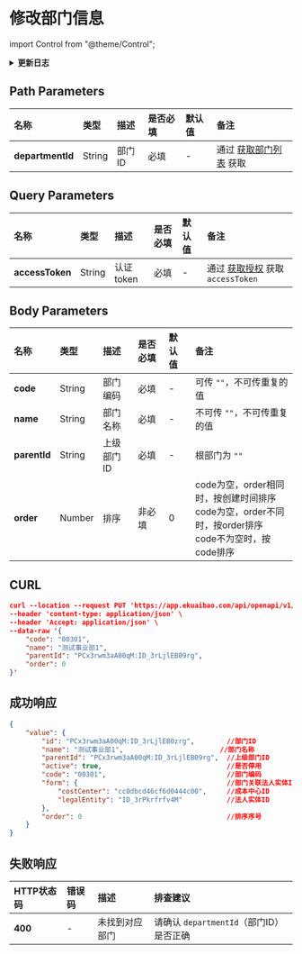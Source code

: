 # 修改部门信息

import Control from "@theme/Control";

<Control
method="PUT"
url="/api/openapi/v1/departments/update/$`departmentId`"
/>

<details>
  <summary><b>更新日志</b></summary>
  <div>

  [**1.6.0**](/updateLog/update-log#160) -> 🐞 **成功响应** 中增加 `order`（排序序号）参数。<br/>

  </div>
</details>

## Path Parameters

| 名称 | 类型 | 描述 | 是否必填 | 默认值 | 备注 |
| :--- | :--- | :--- | :--- |:--- | :--- |
| **departmentId** | String | 部门ID | 必填 | - | 通过 [获取部门列表](/docs/open-api/corporation/get-departments) 获取 |

## Query Parameters

| 名称 | 类型 | 描述 | 是否必填 | 默认值 | 备注 |
| :--- | :--- | :--- | :--- |:--- | :--- |
| **accessToken** | String | 认证token | 必填 | - | 通过 [获取授权](/docs/open-api/getting-started/auth) 获取 `accessToken` |

## Body Parameters

| 名称 | 类型 | 描述 | 是否必填 | 默认值 | 备注 |
| :--- | :--- | :--- | :--- |:--- | :--- |
| **code**      | String  | 部门编码        | 必填  | - | 可传 `""`，不可传重复的值 |
| **name**      | String  | 部门名称        | 必填  | - | 不可传 `""`，不可传重复的值 |
| **parentId**  | String  | 上级部门ID      | 必填  | - | 根部门为 `""` |
| **order**     | Number  | 排序           | 非必填 | 0 | code为空，order相同时，按创建时间排序<br/>code为空，order不同时，按order排序<br/>code不为空时，按code排序 |

## CURL
```json
curl --location --request PUT 'https://app.ekuaibao.com/api/openapi/v1/departments/update/$PCx3rwm3aA00qM:ID_3rLjlEB0zrg?accessToken=ID_3rMfodi0LOM:PCx3rwm3aA00qM' \
--header 'content-type: application/json' \
--header 'Accept: application/json' \
--data-raw '{
    "code": "00301",
    "name": "测试事业部1",
    "parentId": "PCx3rwm3aA00qM:ID_3rLjlEB09rg",
    "order": 0
}'
```

## 成功响应
```json
{
    "value": {
        "id": "PCx3rwm3aA00qM:ID_3rLjlEB0zrg",        //部门ID
        "name": "测试事业部1",                        //部门名称
        "parentId": "PCx3rwm3aA00qM:ID_3rLjlEB09rg",  //上级部门ID
        "active": true,                               //是否停用
        "code": "00301",                              //部门编码
        "form": {                                     //部门关联法人实体ID和成本中心ID
            "costCenter": "cc0dbcd46cf6d0444c00",     //成本中心ID
            "legalEntity": "ID_3rPkrfrfv4M"           //法人实体ID
        },
        "order": 0                                    //排序序号
    }
}
```

## 失败响应

| HTTP状态码 | 错误码 | 描述 | 排查建议 |
| :--- | :--- | :--- | :--- |
| **400** | - | 未找到对应部门 | 请确认 `departmentId`（部门ID）是否正确 | 

